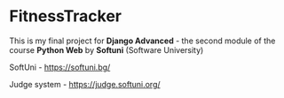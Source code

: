 # FitnessTracker
This is my final project for **Django Advanced** - the second module of the course **Python Web** by **Softuni** (Software University)


SoftUni - https://softuni.bg/

Judge system - https://judge.softuni.org/
